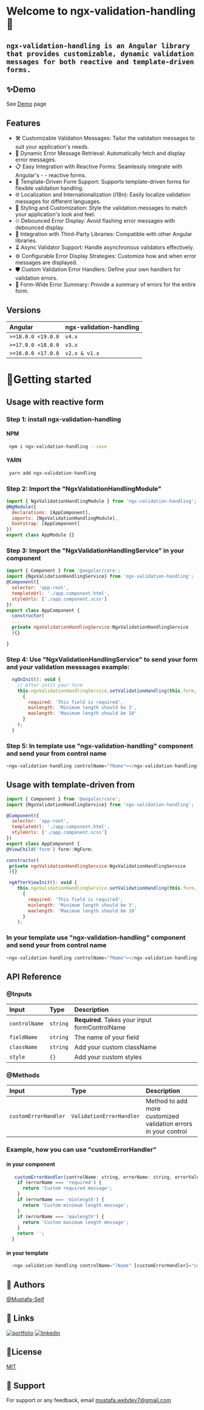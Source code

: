 
#  Welcome to ngx-validation-handling👋

## `ngx-validation-handling is an Angular library that provides customizable, dynamic validation messages for both reactive and template-driven forms.`

  


## ✨Demo

 See [Demo](https://stackblitz.com/edit/stackblitz-starters-matnzf?description=An%20angular-cli%20project%20based%20on%20@angular/animations,%20@angular/common,%20@angular/compiler,%20@angular/core,%20@angular/forms,%20@angular/platform-browser,%20@angular/platform-browser-dynamic,%20@angular/router,%20core-js,%20rxjs,%20tslib%20and%20zone.js&file=src%2Fmain.ts&template=node&title=Angular%20Starter) page

## Features

- 🛠 Customizable Validation Messages: Tailor the validation messages to suit your application's needs.
- 🔄 Dynamic Error Message Retrieval: Automatically fetch and display error messages.
- 📋 Easy Integration with Reactive Forms: Seamlessly integrate with Angular's - - reactive forms.
- 📝 Template-Driven Form Support: Supports template-driven forms for flexible validation handling.
- 🌐 Localization and Internationalization (i18n): Easily localize validation messages for different languages.
- 🎨 Styling and Customization: Style the validation messages to match your application's look and feel.
- ⏲ Debounced Error Display: Avoid flashing error messages with debounced display.
- 🔗 Integration with Third-Party Libraries: Compatible with other Angular libraries.
- ⏳ Async Validator Support: Handle asynchronous validators effectively.
- ⚙ Configurable Error Display Strategies: Customize how and when error messages are displayed.
- 🛡 Custom Validation Error Handlers: Define your own handlers for validation       errors.
- 📝 Form-Wide Error Summary: Provide a summary of errors for the entire form.

## Versions
| Angular | ngx-validation-handling |
| :-------- | :-------------------- | 
| `>=18.0.0 <19.0.0` | `v4.x` |
| `>=17.0.0 <18.0.0` | `v3.x` |
| `>=16.0.0 <17.0.0` | `v2.x & v1.x` |

##

# 🚀Getting started
## Usage with reactive form 
### Step 1: install ngx-validation-handling

#### NPM
```bash
 npm i ngx-validation-handling --save
```
#### YARN
```bash
 yarn add ngx-validation-handling 
```



### Step 2: Import the "NgxValidationHandlingModule"
```javascript
import { NgxValidationHandlingModule } from 'ngx-validation-handling';
@NgModule({
  declarations: [AppComponent],
  imports: [NgxValidationHandlingModule],
  bootstrap: [AppComponent]
})
export class AppModule {}
```
### Step 3: Import the "NgxValidationHandlingService" in your component
```javascript
import { Component } from '@angular/core';
import {NgxValidationHandlingService} from 'ngx-validation-handling';
@Component({
  selector: 'app-root',
  templateUrl: './app.component.html',
  styleUrls: ['./app.component.scss']
})
export class AppComponent {
  constructor(
  ...
  private ngxValidationHandlingService:NgxValidationHandlingService
  ){}

}
```

### Step 4: Use "NgxValidationHandlingService" to send your form and your validation messsages example:
```javascript
  ngOnInit(): void {
    // After intit your form
    this.ngxValidationHandlingService.setValidationHandling(this.form,
      {
        required: 'This field is required',
        minlength: 'Minimum length should be 3',
        maxlength: 'Maximum length should be 10'
      }
    );
  }
  ```
  
 ### Step 5: In template use "ngx-validation-handling" component and send your from control name
  ```javascript
<ngx-validation-handling controlName="fName"></ngx-validation-handling>
```

## Usage with template-driven from

```javascript
import { Component } from '@angular/core';
import {NgxValidationHandlingService} from 'ngx-validation-handling';

@Component({
  selector: 'app-root',
  templateUrl: './app.component.html',
  styleUrls: ['./app.component.scss']
})
export class AppComponent {
@ViewChild('form') form!:NgForm;

constructor(
 private ngxValidationHandlingService:NgxValidationHandlingService
 ){}

 ngAfterViewInit(): void {
    this.ngxValidationHandlingService.setValidationHandling(this.form,
      {
        required: 'This field is required',
        minlength: 'Minimum length should be 3',
        maxlength: 'Maximum length should be 10'
      }
    );

```
 ### In your template use "ngx-validation-handling" component and send your from control name
  ```javascript
<ngx-validation-handling controlName="fName"></ngx-validation-handling>
```

## API Reference
### @Inputs
| Input | Type     | Description                |
| :-------- | :------- | :------------------------- |
| `controlName` | `string` | **Required**. Takes your input formControlName |
| `fieldName` | `string` |  The name of your field |
| `className` | `string` |  Add your custom className |
| `style` | `{}` |  Add your custom styles |

### @Methods
| Input | Type     | Description                |
| :-------- | :------- | :------------------------- |
| `customErrorHandler` | `ValidationErrorHandler` | Method to add more customized validation errors in your control |

### Example, how you can use "customErrorHandler"
#### in your component
```javascript
   customErrorHandler(controlName: string, errorName: string, errorValue: any): string {
    if (errorName === 'required') {
      return 'Custom required message';
    }
    if (errorName === 'minlength') {
      return 'Custom minimum length message';
    }
    if (errorName === 'maxlength') {
      return 'Custom maximum length message';
    }
    return '';
  }
  ```
  #### in your template
```javascript
  <ngx-validation-handling controlName="lName" [customErrorHandler]="customErrorHandler" ></ngx-validation-handling>
```




## 👤 Authors
 [@Mustafa-Seif](https://github.com/Mustafa-Seif)


## 🔗 Links
[![portfolio](https://img.shields.io/badge/my_portfolio-000?style=for-the-badge&logo=ko-fi&logoColor=white)](https://my-portfolio-rust-xi.vercel.app/)
[![linkedin](https://img.shields.io/badge/linkedin-0A66C2?style=for-the-badge&logo=linkedin&logoColor=white)](https://www.linkedin.com/in/mustafa-seif-el-nasr-439ba0223/)



## 📝License

[MIT](https://github.com/Mustafa-Seif/ngx-validation-handling/blob/main/LICENSE)


## 🤝 Support

For support or any feedback, email mustafa.webdev7@gmail.com 
